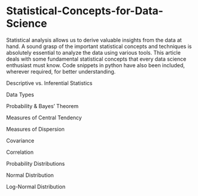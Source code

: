 # Statistical-Concepts-for-Data-Science

Statistical analysis allows us to derive valuable insights from the data at hand. A sound grasp of the important statistical concepts and techniques is absolutely essential to analyze the data using various tools. This article deals with some fundamental statistical concepts that every data science enthusiast must know. Code snippets in python have also been included, wherever required, for better understanding.

Descriptive vs. Inferential Statistics

Data Types

Probability & Bayes’ Theorem

Measures of Central Tendency

Measures of Dispersion

Covariance

Correlation

Probability Distributions

Normal Distribution

Log-Normal Distribution
